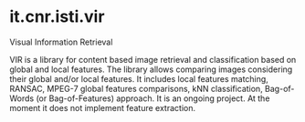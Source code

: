 it.cnr.isti.vir
===============

Visual Information Retrieval

VIR is a library for content based image retrieval and classification based on global and local features.
The library allows comparing images considering their global and/or local features. It includes local features matching, RANSAC, MPEG-7 global features comparisons, kNN classification, Bag-of-Words (or Bag-of-Features) approach.
It is an ongoing project. At the moment it does not implement feature extraction.
